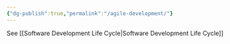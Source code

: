 ```yaml
---
{"dg-publish":true,"permalink":"/agile-development/"}
---
```


See [[Software Development Life Cycle\|Software Development Life Cycle]]